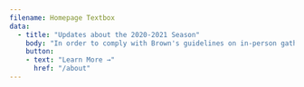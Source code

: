 ```yaml
---
filename: Homepage Textbox
data:
  - title: "Updates about the 2020-2021 Season"
    body: "In order to comply with Brown's guidelines on in-person gatherings, the Brown University Orchestra will explore chamber orchestra repertoire during Spring 2021 (19 students maximum at a time, strings and percussion only)."
    button:
    - text: "Learn More →"
      href: "/about"
---
```

